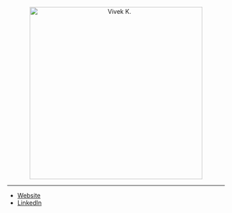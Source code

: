 <p align="center">
  <a href="https://vivek.kandathil.ca">
    <img align="center" src="NameAnimation.gif" alt="Vivek K." width=400>
  </a>
</p>
<hr>
<ul>
  <li><a href="https://vivek.kandathil.ca">Website</a></li>
  <li><a href="https://linkedin.com/in/vivekkandathil">LinkedIn</a></li>
</ul>
